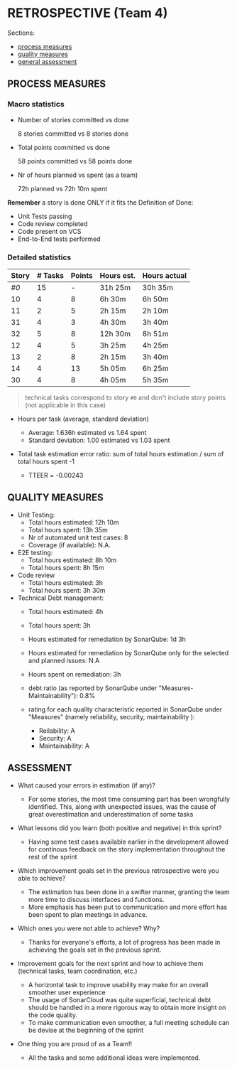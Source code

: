 RETROSPECTIVE (Team 4)
=====================================

Sections:

- [process measures](#process-measures)
- [quality measures](#quality-measures)
- [general assessment](#assessment)

## PROCESS MEASURES 

### Macro statistics

- Number of stories committed vs done

  8 stories committed vs 8 stories done 

- Total points committed vs done 

  58 points committed vs 58 points done

- Nr of hours planned vs spent (as a team)

  72h planned vs 72h 10m spent


**Remember**  a story is done ONLY if it fits the Definition of Done:
 
- Unit Tests passing
- Code review completed
- Code present on VCS
- End-to-End tests performed

### Detailed statistics

| Story | # Tasks | Points | Hours est. | Hours actual |
| ----- | ------- | ------ | ---------- | ------------ |
| _#0_  | 15      | -      | 31h 25m    | 30h 35m      |
| 10    | 4       | 8      | 6h 30m     | 6h 50m       |
| 11    | 2       | 5      | 2h 15m     | 2h 10m       |
| 31    | 4       | 3      | 4h 30m     | 3h 40m       |
| 32    | 5       | 8      | 12h 30m    | 8h 51m       |
| 12    | 4       | 5      | 3h 25m     | 4h 25m       |
| 13    | 2       | 8      | 2h 15m     | 3h 40m       |
| 14    | 4       | 13     | 5h 05m     | 6h 25m       |
| 30    | 4       | 8      | 4h 05m     | 5h 35m       |
   

> technical tasks correspond to story `#0` and don't include story points (not applicable in this case)

- Hours per task (average, standard deviation)
	- Average: 1.636h estimated vs 1.64 spent
	- Standard deviation: 1.00 estimated vs 1.03 spent

- Total task estimation error ratio: sum of total hours estimation / sum of total hours spent -1
	- TTEER = -0.00243

  
## QUALITY MEASURES 

- Unit Testing:
  - Total hours estimated: 12h 10m
  - Total hours spent: 13h 35m
  - Nr of automated unit test cases: 8
  - Coverage (if available): N.A.
- E2E testing:
  - Total hours estimated: 8h 10m
  - Total hours spent: 8h 15m
- Code review 
  - Total hours estimated: 3h 
  - Total hours spent: 3h 30m
- Technical Debt management:
  - Total hours estimated: 4h 
  - Total hours spent: 3h
  - Hours estimated for remediation by SonarQube: 1d 3h
  - Hours estimated for remediation by SonarQube only for the selected and planned issues: N.A
  - Hours spent on remediation: 3h 
  - debt ratio (as reported by SonarQube under "Measures-Maintainability"): 0.8%
  - rating for each quality characteristic reported in SonarQube under "Measures" (namely reliability, security, maintainability ):
	
	- Reilability: A
	- Security: A
	- Maintainability: A


## ASSESSMENT

- What caused your errors in estimation (if any)?
	- For some stories, the most time consuming part has been wrongfully identified. This, along with unexpected issues, was the cause of great overestimation and underestimation of some tasks 

- What lessons did you learn (both positive and negative) in this sprint?
	- Having some test cases available earlier in the development allowed for continous feedback on the story implementation throughout the rest of the sprint

- Which improvement goals set in the previous retrospective were you able to achieve? 
  - The estimation has been done in a swifter manner, granting the team more time to discuss interfaces and functions.
  - More emphasis has been put to communication and more effort has been spent to plan meetings in advance.

- Which ones you were not able to achieve? Why?
  - Thanks for everyone's efforts, a lot of progress has been made in achieving the goals set in the previous sprint.

- Improvement goals for the next sprint and how to achieve them (technical tasks, team coordination, etc.)
	- A horizontal task to improve usability may make for an overall smoother user experience
	- The usage of SonarCloud was quite superficial, technical debt should be handled in a more rigorous way to obtain more insight on the code quality.
	- To make communication even smoother, a full meeting schedule can be devise at the beginning of the sprint

- One thing you are proud of as a Team!!
  - All the tasks and some additional ideas were implemented.
